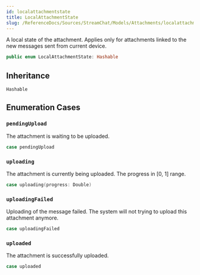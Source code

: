 ```yaml
---
id: localattachmentstate 
title: LocalAttachmentState
slug: /ReferenceDocs/Sources/StreamChat/Models/Attachments/localattachmentstate
---
```


A local state of the attachment. Applies only for attachments linked to the new messages sent from current device.

``` swift
public enum LocalAttachmentState: Hashable 
```

## Inheritance

`Hashable`

## Enumeration Cases

### `pendingUpload`

The attachment is waiting to be uploaded.

``` swift
case pendingUpload
```

### `uploading`

The attachment is currently being uploaded. The progress in \[0, 1\] range.

``` swift
case uploading(progress: Double)
```

### `uploadingFailed`

Uploading of the message failed. The system will not trying to upload this attachment anymore.

``` swift
case uploadingFailed
```

### `uploaded`

The attachment is successfully uploaded.

``` swift
case uploaded
```

